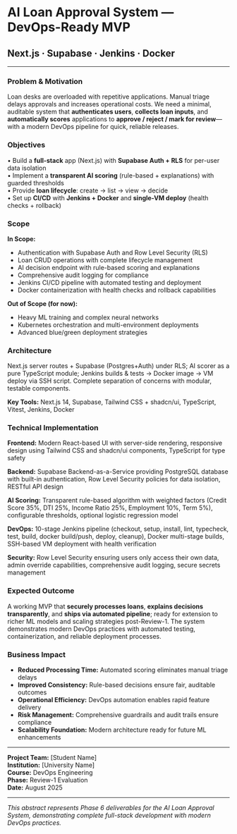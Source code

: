# AI Loan Approval System — DevOps-Ready MVP
## Next.js · Supabase · Jenkins · Docker

---

### Problem & Motivation

Loan desks are overloaded with repetitive applications. Manual triage delays approvals and increases operational costs. We need a minimal, auditable system that **authenticates users**, **collects loan inputs**, and **automatically scores** applications to **approve / reject / mark for review**—with a modern DevOps pipeline for quick, reliable releases.

### Objectives

• Build a **full-stack** app (Next.js) with **Supabase Auth + RLS** for per-user data isolation  
• Implement a **transparent AI scoring** (rule-based + explanations) with guarded thresholds  
• Provide **loan lifecycle**: create → list → view → decide  
• Set up **CI/CD** with **Jenkins + Docker** and **single-VM deploy** (health checks + rollback)

### Scope

**In Scope:**
- Authentication with Supabase Auth and Row Level Security (RLS)
- Loan CRUD operations with complete lifecycle management
- AI decision endpoint with rule-based scoring and explanations
- Comprehensive audit logging for compliance
- Jenkins CI/CD pipeline with automated testing and deployment
- Docker containerization with health checks and rollback capabilities

**Out of Scope (for now):**
- Heavy ML training and complex neural networks
- Kubernetes orchestration and multi-environment deployments  
- Advanced blue/green deployment strategies

### Architecture

Next.js server routes + Supabase (Postgres+Auth) under RLS; AI scorer as a pure TypeScript module; Jenkins builds & tests → Docker image → VM deploy via SSH script. Complete separation of concerns with modular, testable components.

**Key Tools:** Next.js 14, Supabase, Tailwind CSS + shadcn/ui, TypeScript, Vitest, Jenkins, Docker

### Technical Implementation

**Frontend:** Modern React-based UI with server-side rendering, responsive design using Tailwind CSS and shadcn/ui components, TypeScript for type safety

**Backend:** Supabase Backend-as-a-Service providing PostgreSQL database with built-in authentication, Row Level Security policies for data isolation, RESTful API design

**AI Scoring:** Transparent rule-based algorithm with weighted factors (Credit Score 35%, DTI 25%, Income Ratio 25%, Employment 10%, Term 5%), configurable thresholds, optional logistic regression model

**DevOps:** 10-stage Jenkins pipeline (checkout, setup, install, lint, typecheck, test, build, docker build/push, deploy, cleanup), Docker multi-stage builds, SSH-based VM deployment with health verification

**Security:** Row Level Security ensuring users only access their own data, admin override capabilities, comprehensive audit logging, secure secrets management

### Expected Outcome

A working MVP that **securely processes loans**, **explains decisions transparently**, and **ships via automated pipeline**; ready for extension to richer ML models and scaling strategies post-Review-1. The system demonstrates modern DevOps practices with automated testing, containerization, and reliable deployment processes.

### Business Impact

- **Reduced Processing Time:** Automated scoring eliminates manual triage delays
- **Improved Consistency:** Rule-based decisions ensure fair, auditable outcomes  
- **Operational Efficiency:** DevOps automation enables rapid feature delivery
- **Risk Management:** Comprehensive guardrails and audit trails ensure compliance
- **Scalability Foundation:** Modern architecture ready for future ML enhancements

---

**Project Team:** [Student Name]  
**Institution:** [University Name]  
**Course:** DevOps Engineering  
**Phase:** Review-1 Evaluation  
**Date:** August 2025

---

*This abstract represents Phase 6 deliverables for the AI Loan Approval System, demonstrating complete full-stack development with modern DevOps practices.*
